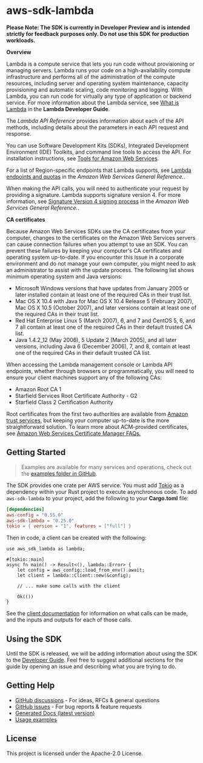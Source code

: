 # aws-sdk-lambda

**Please Note: The SDK is currently in Developer Preview and is intended strictly for
feedback purposes only. Do not use this SDK for production workloads.**

__Overview__

Lambda is a compute service that lets you run code without provisioning or managing servers. Lambda runs your code on a high-availability compute infrastructure and performs all of the administration of the compute resources, including server and operating system maintenance, capacity provisioning and automatic scaling, code monitoring and logging. With Lambda, you can run code for virtually any type of application or backend service. For more information about the Lambda service, see [What is Lambda](https://docs.aws.amazon.com/lambda/latest/dg/welcome.html) in the __Lambda Developer Guide__.

The _Lambda API Reference_ provides information about each of the API methods, including details about the parameters in each API request and response.

You can use Software Development Kits (SDKs), Integrated Development Environment (IDE) Toolkits, and command line tools to access the API. For installation instructions, see [Tools for Amazon Web Services](http://aws.amazon.com/tools/).

For a list of Region-specific endpoints that Lambda supports, see [Lambda endpoints and quotas](https://docs.aws.amazon.com/general/latest/gr/lambda-service.html/) in the _Amazon Web Services General Reference._.

When making the API calls, you will need to authenticate your request by providing a signature. Lambda supports signature version 4. For more information, see [Signature Version 4 signing process](https://docs.aws.amazon.com/general/latest/gr/signature-version-4.html) in the _Amazon Web Services General Reference._.

__CA certificates__

Because Amazon Web Services SDKs use the CA certificates from your computer, changes to the certificates on the Amazon Web Services servers can cause connection failures when you attempt to use an SDK. You can prevent these failures by keeping your computer's CA certificates and operating system up-to-date. If you encounter this issue in a corporate environment and do not manage your own computer, you might need to ask an administrator to assist with the update process. The following list shows minimum operating system and Java versions:
  - Microsoft Windows versions that have updates from January 2005 or later installed contain at least one of the required CAs in their trust list.
  - Mac OS X 10.4 with Java for Mac OS X 10.4 Release 5 (February 2007), Mac OS X 10.5 (October 2007), and later versions contain at least one of the required CAs in their trust list.
  - Red Hat Enterprise Linux 5 (March 2007), 6, and 7 and CentOS 5, 6, and 7 all contain at least one of the required CAs in their default trusted CA list.
  - Java 1.4.2_12 (May 2006), 5 Update 2 (March 2005), and all later versions, including Java 6 (December 2006), 7, and 8, contain at least one of the required CAs in their default trusted CA list.

When accessing the Lambda management console or Lambda API endpoints, whether through browsers or programmatically, you will need to ensure your client machines support any of the following CAs:
  - Amazon Root CA 1
  - Starfield Services Root Certificate Authority - G2
  - Starfield Class 2 Certification Authority

Root certificates from the first two authorities are available from [Amazon trust services](https://www.amazontrust.com/repository/), but keeping your computer up-to-date is the more straightforward solution. To learn more about ACM-provided certificates, see [Amazon Web Services Certificate Manager FAQs.](http://aws.amazon.com/certificate-manager/faqs/#certificates)

## Getting Started

> Examples are available for many services and operations, check out the
> [examples folder in GitHub](https://github.com/awslabs/aws-sdk-rust/tree/main/examples).

The SDK provides one crate per AWS service. You must add [Tokio](https://crates.io/crates/tokio)
as a dependency within your Rust project to execute asynchronous code. To add `aws-sdk-lambda` to
your project, add the following to your **Cargo.toml** file:

```toml
[dependencies]
aws-config = "0.55.0"
aws-sdk-lambda = "0.25.0"
tokio = { version = "1", features = ["full"] }
```

Then in code, a client can be created with the following:

```rust,no_run
use aws_sdk_lambda as lambda;

#[tokio::main]
async fn main() -> Result<(), lambda::Error> {
    let config = aws_config::load_from_env().await;
    let client = lambda::Client::new(&config);

    // ... make some calls with the client

    Ok(())
}
```

See the [client documentation](https://docs.rs/aws-sdk-lambda/latest/aws_sdk_lambda/client/struct.Client.html)
for information on what calls can be made, and the inputs and outputs for each of those calls.

## Using the SDK

Until the SDK is released, we will be adding information about using the SDK to the
[Developer Guide](https://docs.aws.amazon.com/sdk-for-rust/latest/dg/welcome.html). Feel free to suggest
additional sections for the guide by opening an issue and describing what you are trying to do.

## Getting Help

* [GitHub discussions](https://github.com/awslabs/aws-sdk-rust/discussions) - For ideas, RFCs & general questions
* [GitHub issues](https://github.com/awslabs/aws-sdk-rust/issues/new/choose) - For bug reports & feature requests
* [Generated Docs (latest version)](https://awslabs.github.io/aws-sdk-rust/)
* [Usage examples](https://github.com/awslabs/aws-sdk-rust/tree/main/examples)

## License

This project is licensed under the Apache-2.0 License.

